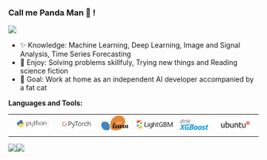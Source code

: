 ### Call me Panda Man :panda_face: !

<img align="left" src="https://komarev.com/ghpvc/?username=quqixun" />

<br/>

- :sparkles: Knowledge: Machine Learning, Deep Learning, Image and Signal Analysis, Time Series Forecasting
- :heartbeat: Enjoy: Solving problems skillfuly, Trying new things and Reading science fiction
- :gift: Goal: Work at home as an independent AI developer accompanied by a fat cat

**Languages and Tools:**
<table>
<tbody>
  <tr>
    <td><img src="./assets/python-logo.png" width=110 style="border-color:#ffffff;text-align:center;vertical-align:center" /></td>
    <td><img src="./assets/pytorch-logo-dark.png" width=100 style="border-color:#ffffff;text-align:center;vertical-align:center" /></td>
    <td><img src="./assets/scikit-learn-logo.png" width=80 style="border-color:#ffffff;text-align:center;vertical-align:center" /></td>
    <td><img src="./assets/LightGBM_logo_black_text.svg" width=100 style="border-color:#ffffff;text-align:center;vertical-align:center" /></td>
    <td><img src="./assets/xgboost.png" width=80 style="border-color:#ffffff;text-align:center;vertical-align:center" /></td>
    <td><img src="./assets/ubuntu-black-and-orange-on-white.gif" width=110 style="border-color:#ffffff;text-align:center;vertical-align:center" /></td>
  </tr>
</tbody>
</table>

![](https://github-readme-stats-ws1mnpqtj.vercel.app/api?username=quqixun&count_private=true&show_icons=true&hide_rank=false&hide_border=true&include_all_commits=true&theme=default)![](https://github-readme-stats-ws1mnpqtj.vercel.app/api/top-langs/?username=quqixun&hide=cuda,c%2B%2B&layout=compact&hide_border=true)

